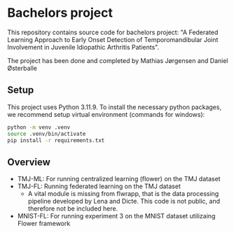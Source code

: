 # Bachelors project

This repository contains source code for bachelors project:
"A Federated Learning Approach to Early Onset
Detection of Temporomandibular Joint Involvement
in Juvenile Idiopathic Arthritis Patients".

The project has been done and completed by Mathias Jørgensen and Daniel Østerballe

## Setup

This project uses Python 3.11.9.
To install the necessary python packages, we recommend setup virtual environment (commands for windows):

```bash
python -m venv .venv
source .venv/bin/activate
pip install -r requirements.txt
```

## Overview

- TMJ-ML: For running centralized learning (flower) on the TMJ dataset
- TMJ-FL: Running federated learning on the TMJ dataset
  - A vital module is missing from flwrapp, that is the data processing pipeline developed by Lena and Dicte. This code is not public, and therefore not be included here.
- MNIST-FL: For running experiment 3 on the MNIST dataset utilizaing Flower framework
